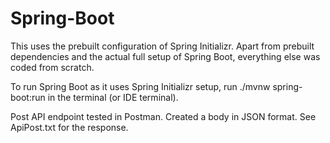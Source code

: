 # Spring-Boot

This uses the prebuilt configuration of Spring Initializr. Apart from prebuilt dependencies and the actual full setup of Spring Boot, everything else was coded from scratch.

To run Spring Boot as it uses Spring Initializr setup, run ./mvnw spring-boot:run in the terminal (or IDE terminal). 


Post API endpoint tested in Postman. Created a body in JSON format. See ApiPost.txt for the response.
